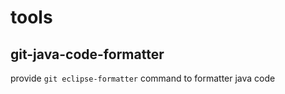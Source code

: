 # tools

## git-java-code-formatter 

provide ``` git eclipse-formatter ``` command to formatter java code
